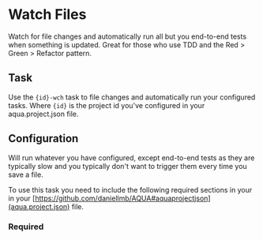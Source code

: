 # Watch Files

Watch for file changes and automatically run all but you end-to-end tests when something is updated. Great for those who use TDD and the Red &gt; Green &gt; Refactor pattern.

## Task

Use the `{id}-wch` task to file changes and automatically run your configured tasks. Where `{id}` is the project id you've configured in your aqua.project.json file.

## Configuration

Will run whatever you have configured, except end-to-end tests as they are typically slow and you typically don't want to trigger them every time you save a file.

To use this task you need to include the following required sections in your in your [https://github.com/daniellmb/AQUA#aquaprojectjson](aqua.project.json) file.

### Required

